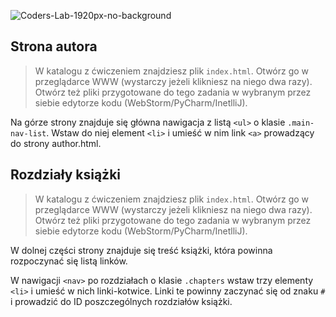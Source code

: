 ![Coders-Lab-1920px-no-background](https://user-images.githubusercontent.com/30623667/104709394-2cabee80-571f-11eb-9518-ea6a794e558e.png)


## Strona autora

> W katalogu z ćwiczeniem znajdziesz plik `index.html`. Otwórz go w przeglądarce WWW (wystarczy jeżeli klikniesz na niego dwa razy).  
> Otwórz też pliki przygotowane do tego zadania w wybranym przez siebie edytorze kodu (WebStorm/PyCharm/InetlliJ). 

Na górze strony znajduje się główna nawigacja z listą `<ul>` o klasie `.main-nav-list`.
Wstaw do niej element `<li>` i umieść w nim link `<a>` prowadzący do strony author.html.


## Rozdziały książki

> W katalogu z ćwiczeniem znajdziesz plik `index.html`. Otwórz go w przeglądarce WWW (wystarczy jeżeli klikniesz na niego dwa razy).  
> Otwórz też pliki przygotowane do tego zadania w wybranym przez siebie edytorze kodu (WebStorm/PyCharm/InetlliJ). 

W dolnej części strony znajduje się treść książki, która powinna rozpoczynać się listą linków.

W nawigacji `<nav>` po rozdziałach o klasie `.chapters` wstaw trzy elementy `<li>` i umieść w nich linki-kotwice. Linki te powinny zaczynać się od znaku `#` i prowadzić do ID poszczególnych rozdziałów książki.
